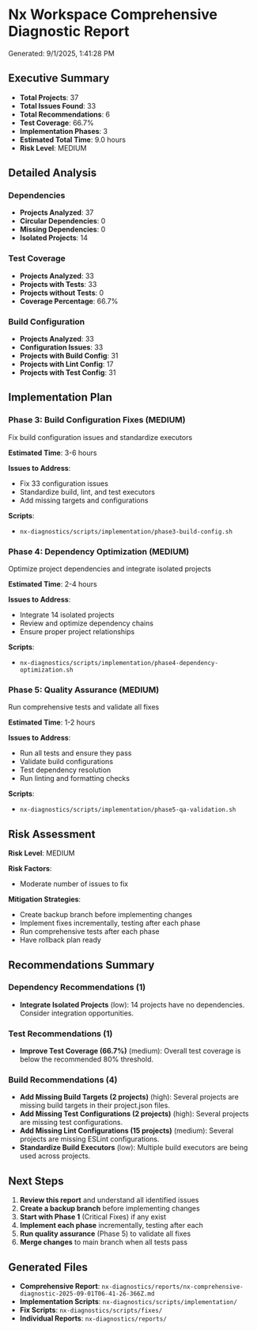 # Nx Workspace Comprehensive Diagnostic Report

Generated: 9/1/2025, 1:41:28 PM

## Executive Summary

- **Total Projects**: 37
- **Total Issues Found**: 33
- **Total Recommendations**: 6
- **Test Coverage**: 66.7%
- **Implementation Phases**: 3
- **Estimated Total Time**: 9.0 hours
- **Risk Level**: MEDIUM

## Detailed Analysis

### Dependencies

- **Projects Analyzed**: 37
- **Circular Dependencies**: 0
- **Missing Dependencies**: 0
- **Isolated Projects**: 14

### Test Coverage

- **Projects Analyzed**: 33
- **Projects with Tests**: 33
- **Projects without Tests**: 0
- **Coverage Percentage**: 66.7%

### Build Configuration

- **Projects Analyzed**: 33
- **Configuration Issues**: 33
- **Projects with Build Config**: 31
- **Projects with Lint Config**: 17
- **Projects with Test Config**: 31

## Implementation Plan

### Phase 3: Build Configuration Fixes (MEDIUM)

Fix build configuration issues and standardize executors

**Estimated Time**: 3-6 hours

**Issues to Address**:

- Fix 33 configuration issues
- Standardize build, lint, and test executors
- Add missing targets and configurations

**Scripts**:

- `nx-diagnostics/scripts/implementation/phase3-build-config.sh`

### Phase 4: Dependency Optimization (MEDIUM)

Optimize project dependencies and integrate isolated projects

**Estimated Time**: 2-4 hours

**Issues to Address**:

- Integrate 14 isolated projects
- Review and optimize dependency chains
- Ensure proper project relationships

**Scripts**:

- `nx-diagnostics/scripts/implementation/phase4-dependency-optimization.sh`

### Phase 5: Quality Assurance (MEDIUM)

Run comprehensive tests and validate all fixes

**Estimated Time**: 1-2 hours

**Issues to Address**:

- Run all tests and ensure they pass
- Validate build configurations
- Test dependency resolution
- Run linting and formatting checks

**Scripts**:

- `nx-diagnostics/scripts/implementation/phase5-qa-validation.sh`

## Risk Assessment

**Risk Level**: MEDIUM

**Risk Factors**:

- Moderate number of issues to fix

**Mitigation Strategies**:

- Create backup branch before implementing changes
- Implement fixes incrementally, testing after each phase
- Run comprehensive tests after each phase
- Have rollback plan ready

## Recommendations Summary

### Dependency Recommendations (1)

- **Integrate Isolated Projects** (low): 14 projects have no dependencies. Consider integration opportunities.

### Test Recommendations (1)

- **Improve Test Coverage (66.7%)** (medium): Overall test coverage is below the recommended 80% threshold.

### Build Recommendations (4)

- **Add Missing Build Targets (2 projects)** (high): Several projects are missing build targets in their project.json files.
- **Add Missing Test Configurations (2 projects)** (high): Several projects are missing test configurations.
- **Add Missing Lint Configurations (15 projects)** (medium): Several projects are missing ESLint configurations.
- **Standardize Build Executors** (low): Multiple build executors are being used across projects.

## Next Steps

1. **Review this report** and understand all identified issues
2. **Create a backup branch** before implementing changes
3. **Start with Phase 1** (Critical Fixes) if any exist
4. **Implement each phase** incrementally, testing after each
5. **Run quality assurance** (Phase 5) to validate all fixes
6. **Merge changes** to main branch when all tests pass

## Generated Files

- **Comprehensive Report**: `nx-diagnostics/reports/nx-comprehensive-diagnostic-2025-09-01T06-41-26-366Z.md`
- **Implementation Scripts**: `nx-diagnostics/scripts/implementation/`
- **Fix Scripts**: `nx-diagnostics/scripts/fixes/`
- **Individual Reports**: `nx-diagnostics/reports/`

